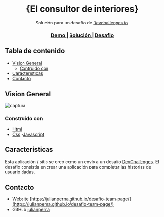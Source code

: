 <!-- Please update value in the {}  -->

<h1 align="center">{El consultor de interiores}</h1>

<div align="center">
    Solución para un  desafio de <a href="http://devchallenges.io" target="_blank">Devchallenges.io</a>.
</div>

<div align="center">
  <h3>
    <a href="https://{your-demo-link.your-domain}">
      Demo
    </a>
    <span> | </span>
    <a href="https://github.com/julianperna/desafio-interior-consultant">
      Solución
    </a>
    <span> | </span>
    <a href="https://devchallenges.io/challenges/Jymh2b2FyebRTUljkNcb">
       Desafio
    </a>
  </h3>
</div>

<!-- TABLE OF CONTENTS -->

## Tabla de contenido

- [Vision General](#vision)
  - [Contruido con](#contruido-con)
- [Características](#caracteristicas)
- [Contacto](#contacto)

<!-- OVERVIEW -->

## Vision General

![captura](https://user-images.githubusercontent.com/70858276/127702202-824dced9-4a0e-4f6f-9652-3dedd579884f.png)


### Construido con

- [Html](https://es.wikipedia.org/wiki/HTML)
- [Css](https://es.wikipedia.org/wiki/Hoja_de_estilos_en_cascada)
-[Javascript](https://developer.mozilla.org/es/docs/Web/JavaScript)

## Características

<!-- List the features of your application or follow the template. Don't share the figma file here :) -->

Esta aplicación / sitio se creó como un envío a un desafío [DevChallenges](https://devchallenges.io/challenges). El [desafio](https://devchallenges.io/challenges/Jymh2b2FyebRTUljkNcb) consistía en crear una aplicación para completar las historias de usuario dadas.

## Contacto

- Website [https://julianperna.github.io/desafio-team-page/](https://julianperna.github.io/desafio-team-page/)
- GitHub [julianperna](https://github.com/julianperna)

